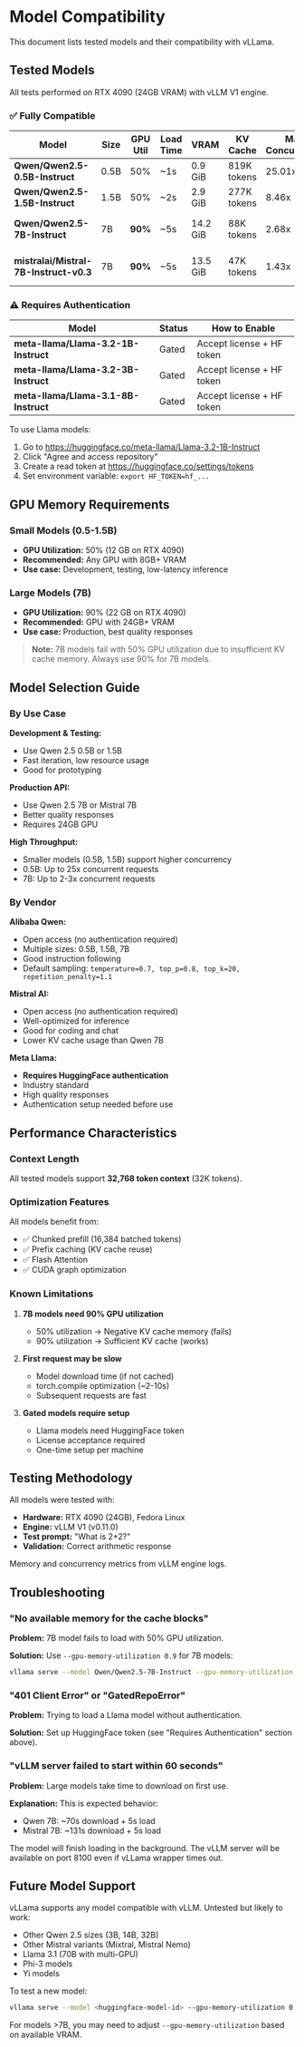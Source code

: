 # Model Compatibility

This document lists tested models and their compatibility with vLLama.

## Tested Models

All tests performed on RTX 4090 (24GB VRAM) with vLLM V1 engine.

### ✅ Fully Compatible

| Model | Size | GPU Util | Load Time | VRAM | KV Cache | Max Concurrency | Notes |
|-------|------|----------|-----------|------|----------|-----------------|-------|
| **Qwen/Qwen2.5-0.5B-Instruct** | 0.5B | 50% | ~1s | 0.9 GiB | 819K tokens | 25.01x | Smallest, fastest |
| **Qwen/Qwen2.5-1.5B-Instruct** | 1.5B | 50% | ~2s | 2.9 GiB | 277K tokens | 8.46x | Good balance |
| **Qwen/Qwen2.5-7B-Instruct** | 7B | **90%** | ~5s | 14.2 GiB | 88K tokens | 2.68x | Requires high GPU util |
| **mistralai/Mistral-7B-Instruct-v0.3** | 7B | **90%** | ~5s | 13.5 GiB | 47K tokens | 1.43x | Requires high GPU util |

### ⚠️ Requires Authentication

| Model | Status | How to Enable |
|-------|--------|---------------|
| **meta-llama/Llama-3.2-1B-Instruct** | Gated | Accept license + HF token |
| **meta-llama/Llama-3.2-3B-Instruct** | Gated | Accept license + HF token |
| **meta-llama/Llama-3.1-8B-Instruct** | Gated | Accept license + HF token |

To use Llama models:
1. Go to https://huggingface.co/meta-llama/Llama-3.2-1B-Instruct
2. Click "Agree and access repository"
3. Create a read token at https://huggingface.co/settings/tokens
4. Set environment variable: `export HF_TOKEN=hf_...`

## GPU Memory Requirements

### Small Models (0.5-1.5B)
- **GPU Utilization:** 50% (12 GB on RTX 4090)
- **Recommended:** Any GPU with 8GB+ VRAM
- **Use case:** Development, testing, low-latency inference

### Large Models (7B)
- **GPU Utilization:** 90% (22 GB on RTX 4090)
- **Recommended:** GPU with 24GB+ VRAM
- **Use case:** Production, best quality responses

> **Note:** 7B models fail with 50% GPU utilization due to insufficient KV cache memory. Always use 90% for 7B models.

## Model Selection Guide

### By Use Case

**Development & Testing:**
- Use Qwen 2.5 0.5B or 1.5B
- Fast iteration, low resource usage
- Good for prototyping

**Production API:**
- Use Qwen 2.5 7B or Mistral 7B
- Better quality responses
- Requires 24GB GPU

**High Throughput:**
- Smaller models (0.5B, 1.5B) support higher concurrency
- 0.5B: Up to 25x concurrent requests
- 7B: Up to 2-3x concurrent requests

### By Vendor

**Alibaba Qwen:**
- Open access (no authentication required)
- Multiple sizes: 0.5B, 1.5B, 7B
- Good instruction following
- Default sampling: `temperature=0.7, top_p=0.8, top_k=20, repetition_penalty=1.1`

**Mistral AI:**
- Open access (no authentication required)
- Well-optimized for inference
- Good for coding and chat
- Lower KV cache usage than Qwen 7B

**Meta Llama:**
- **Requires HuggingFace authentication**
- Industry standard
- High quality responses
- Authentication setup needed before use

## Performance Characteristics

### Context Length
All tested models support **32,768 token context** (32K tokens).

### Optimization Features
All models benefit from:
- ✅ Chunked prefill (16,384 batched tokens)
- ✅ Prefix caching (KV cache reuse)
- ✅ Flash Attention
- ✅ CUDA graph optimization

### Known Limitations

1. **7B models need 90% GPU utilization**
   - 50% utilization → Negative KV cache memory (fails)
   - 90% utilization → Sufficient KV cache (works)

2. **First request may be slow**
   - Model download time (if not cached)
   - torch.compile optimization (~2-10s)
   - Subsequent requests are fast

3. **Gated models require setup**
   - Llama models need HuggingFace token
   - License acceptance required
   - One-time setup per machine

## Testing Methodology

All models were tested with:
- **Hardware:** RTX 4090 (24GB), Fedora Linux
- **Engine:** vLLM V1 (v0.11.0)
- **Test prompt:** "What is 2+2?"
- **Validation:** Correct arithmetic response

Memory and concurrency metrics from vLLM engine logs.

## Troubleshooting

### "No available memory for the cache blocks"

**Problem:** 7B model fails to load with 50% GPU utilization.

**Solution:** Use `--gpu-memory-utilization 0.9` for 7B models:
```bash
vllama serve --model Qwen/Qwen2.5-7B-Instruct --gpu-memory-utilization 0.9
```

### "401 Client Error" or "GatedRepoError"

**Problem:** Trying to load a Llama model without authentication.

**Solution:** Set up HuggingFace token (see "Requires Authentication" section above).

### "vLLM server failed to start within 60 seconds"

**Problem:** Large models take time to download on first use.

**Explanation:** This is expected behavior:
- Qwen 7B: ~70s download + 5s load
- Mistral 7B: ~131s download + 5s load

The model will finish loading in the background. The vLLM server will be available on port 8100 even if vLLama wrapper times out.

## Future Model Support

vLLama supports any model compatible with vLLM. Untested but likely to work:
- Other Qwen 2.5 sizes (3B, 14B, 32B)
- Other Mistral variants (Mixtral, Mistral Nemo)
- Llama 3.1 (70B with multi-GPU)
- Phi-3 models
- Yi models

To test a new model:
```bash
vllama serve --model <huggingface-model-id> --gpu-memory-utilization 0.9
```

For models >7B, you may need to adjust `--gpu-memory-utilization` based on available VRAM.
